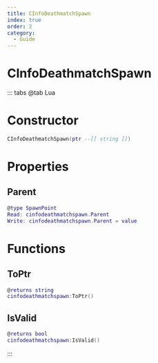 ```yaml
---
title: CInfoDeathmatchSpawn
index: true
order: 2
category:
  - Guide
---
```


# CInfoDeathmatchSpawn

::: tabs
@tab Lua
# Constructor
```lua
CInfoDeathmatchSpawn(ptr --[[ string ]])
```
# Properties
## Parent 
```lua
@type SpawnPoint
Read: cinfodeathmatchspawn.Parent
Write: cinfodeathmatchspawn.Parent = value
```
# Functions
## ToPtr
```lua
@returns string
cinfodeathmatchspawn:ToPtr()
```
## IsValid
```lua
@returns bool
cinfodeathmatchspawn:IsValid()
```

:::